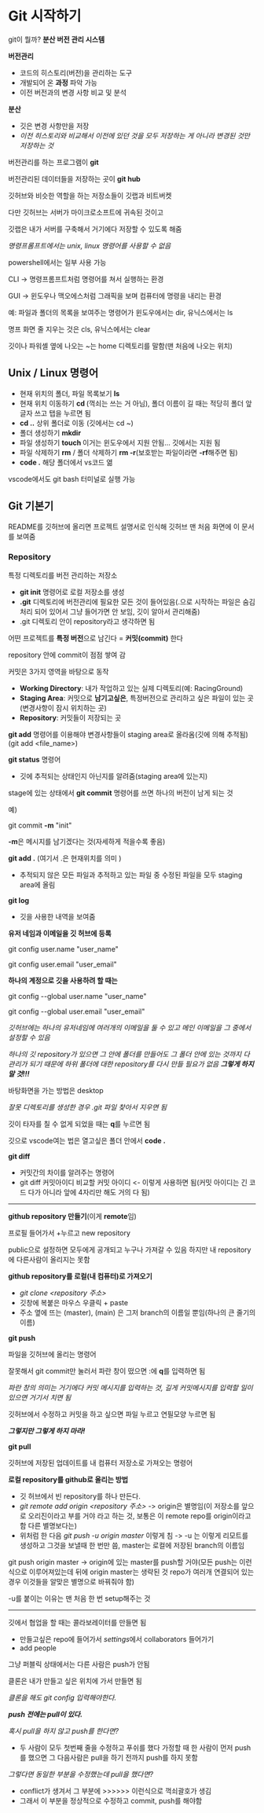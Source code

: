 # Git 시작하기

git이 뭘까? **분산 버전 관리 시스템**

**버전관리**

- 코드의 히스토리(버전)을 관리하는 도구
- 개발되어 온 **과정** 파악 가능
- 이전 버전과의 변경 사항 비교 및 분석



**분산**

- 깃은 변경 사항만을 저장
- *이전 히스토리와 비교해서 이전에 있던 것을 모두 저장하는 게 아니라 변경된 것만 저장하는 것*



버전관리를 하는 프로그램이 **git**

버전관리된 데이터들을 저장하는 곳이 **git hub**

깃허브와 비슷한 역할을 하는 저장소들이 깃랩과 비트버켓

다만 깃허브는 서버가 마이크로소프트에 귀속된 것이고

깃랩은 내가 서버를 구축해서 거기에다 저장할 수 있도록 해줌



*명령프롬프트에서는 unix, linux 명령어를 사용할 수 없음*

powershell에서는 일부 사용 가능

CLI -> 명령프롬프트처럼 명령어를 쳐서 실행하는 환경

GUI -> 윈도우나 맥오에스처럼 그래픽을 보며 컴퓨터에 명령을 내리는 환경



예: 파일과 폴더의 목록을 보여주는 명령어가 윈도우에서는 dir, 유닉스에서는 ls

명프 화면 줄 지우는 것은 cls, 유닉스에서는 clear

깃이나 파워셸 옆에 나오는 ~는 home 디렉토리를 말함(맨 처음에 나오는 위치)



## Unix / Linux 명령어

- 현재 위치의 폴더, 파일 목록보기 **ls**
- 현재 위치 이동하기 **cd <path>** (꺽쇠는 쓰는 거 아님), 폴더 이름이 길 때는 적당히 폴더 앞글자 쓰고 탭을 누르면 됨
- **cd ..** 상위 폴더로 이동 (깃에서는 cd ~)
- 폴더 생성하기 **mkdir <name>**
- 파일 생성하기 **touch <name>** 이거는 윈도우에서 지원 안됨... 깃에서는 지원 됨
- 파일 삭제하기 **rm<name>** / 폴더 삭제하기 **rm -r<name>**(보호받는 파일이라면 **-rf**해주면 됨)
- **code .** 해당 폴더에서 vs코드 엶

vscode에서도 git bash 터미널로 실행 가능



## Git 기본기

README를 깃허브에 올리면 프로젝트 설명서로 인식해 깃허브 맨 처음 화면에 이 문서를 보여줌



### Repository

특정 디렉토리를 버전 관리하는 저장소

- **git init** 명령어로 로컬 저장소를 생성
- **.git** 디렉토리에 버전관리에 필요한 모든 것이 들어있음(.으로 시작하는 파일은 숨김처리 되어 있어서 그냥 들어가면 안 보임, 깃이 알아서 관리해줌)
- .git 디렉토리 안이 repository라고 생각하면 됨



어떤 프로젝트를 **특정 버전**으로 남긴다 = **커밋(commit)** 한다

repository 안에 commit이 점점 쌓여 감

커밋은 3가지 영역을 바탕으로 동작

- **Working Directory**: 내가 작업하고 있는 실제 디렉토리(예: RacingGround)
- **Staging Area**: 커밋으로 **남기고싶은**, 특정버전으로 관리하고 싶은 파일이 있는 곳(변경사항이 잠시 위치하는 곳)
- **Repository**: 커밋들이 저장되는 곳

**git add** 명령어를 이용해야 변경사항들이 staging area로 올라옴(깃에 의해 추적됨) (git add <file_name>)



**git status** 명령어

- 깃에 추적되는 상태인지 아닌지를 알려줌(staging area에 있는지)

stage에 있는 상태에서 **git commit** 명령어를 쓰면 하나의 버전이 남게 되는 것

예)

git commit **-m** "init"

**-m**은 메시지를 남기겠다는 것(자세하게 적을수록 좋음)



**git add .** (여기서 .은 현재위치를 의미 )

- 추적되지 않은 모든 파일과 추적하고 있는 파일 중 수정된 파일을 모두 staging area에 올림



**git log**

- 깃을 사용한 내역을 보여줌



**유저 네임과 이메일을 깃 허브에 등록**

git config user.name "user_name"

git config user.email "user_email"

**하나의 계정으로 깃을 사용하려 할 때는**

git config --global user.name "user_name"

git config --global user.email "user_email"



*깃허브에는 하나의 유저네임에 여러개의 이메일을 둘 수 있고 메인 이메일을 그 중에서 설정할 수 있음*



*하나의 깃 repository가 있으면 그 안에 폴더를 만들어도 그 폴더 안에 있는 것까지 다 관리가 되기 때문에 하위 폴더에 대한 repository를 다시 만들 필요가 없음 **그렇게 하지 말 것!!!***



바탕화면을 가는 방법은 desktop

*잘못 디렉토리를 생성한 경우 .git 파일 찾아서 지우면 됨*



깃이 타자를 칠 수 없게 되었을 때는 **q**를 누르면 됨



깃으로 vscode여는 법은 열고싶은 폴더 안에서 **code .**



**git diff**

- 커밋간의 차이를 알려주는 명령어
- git diff 커밋아이디 비교할 커밋 아이디 <- 이렇게 사용하면 됨(커밋 아이디는 긴 코드 다가 아니라 앞에 4자리만 해도 거의 다 됨)

-----

**github repository 만들기**(이게 **remote**임)

프로필 들어가서 +누르고 new repository

public으로 설정하면 모두에게 공개되고 누구나 가져갈 수 있음 하지만 내 repository에 다른사람이 올리지는 못함



**github repository를 로컬(내 컴퓨터)로 가져오기**

- *git clone <repository 주소>*
- 깃창에 복붙은 마우스 우클릭 + paste
- 주소 옆에 뜨는 (master), (main) 은 그저 branch의 이름일 뿐임(하나의 큰 줄기의 이름) 



**git push**

파일을 깃허브에 올리는 명령어



잘못해서 git commit만 눌러서 파란 창이 떴으면 :에 **q**를 입력하면 됨

*파란 창의 의미는 거기에다 커밋 메시지를 입력하는 것, 길게 커밋메시지를 입력할 일이 있으면 거기서 치면 됨*



깃허브에서 수정하고 커밋을 하고 싶으면 파일 누르고 연필모양 누르면 됨

***그렇지만 그렇게 하지 마라!***

**git pull**

깃허브에 저장된 업데이트를 내 컴퓨터 저장소로 가져오는 명령어



**로컬 repository를 github로 올리는 방법**

- 깃 허브에서 빈 repository를 하나 만든다.
- *git remote add origin <repository 주소>* -> origin은 별명임(이 저장소를 앞으로 오리진이라고 부를 거야 라고 하는 것, 보통은 이 remote repo를 origin이라고 함 다른 별명보다는)
- 위처럼 한 다음 *git push -u origin master* 이렇게 침 -> -u 는 이렇게 리모트를 생성하고 그것을 보낼때 한 번만 씀, master는 로컬에 저장된 branch의 이름임

git push origin master ->  origin에 있는 master를 push할 거야(모든 push는 이런식으로 이루어져있는데 뒤에 origin master는 생략된 것 repo가 여러개 연결되어 있는 경우 이것들을 알맞은 별명으로 바꿔줘야 함)

-u를 붙이는 이유는 맨 처음 한 번 setup해주는 것

----

깃에서 협업을 할 때는 콜라보레이터를 만들면 됨

- 만들고싶은 repo에 들어가서 *settings*에서 collaborators 들어가기
- add people

그냥 퍼블릭 상태에서는 다른 사람은 push가 안됨

클론은 내가 만들고 싶은 위치에 가서 만들면 됨

*클론을 해도 git config 입력해야한다.*

***push 전에는 pull이 있다.***

*혹시 pull을 하지 않고 push를 한다면?*

- 두 사람이 모두 첫번째 줄을 수정하고 푸쉬를 했다 가정할 때 한 사람이 먼저 push를 했으면 그 다음사람은 pull을 하기 전까지 push를 하지 못함

*그렇다면 동일한 부분을 수정했는데 pull을 했다면?*

- conflict가 생겨서 그 부분에 >>>>>> 이런식으로 꺽쇠괄호가 생김
- 그래서 이 부분을 정상적으로 수정하고 commit, push를 해야함















